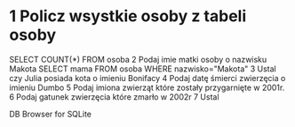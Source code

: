 # 1 Policz wsystkie osoby z tabeli osoby  
  SELECT COUNT(*)  FROM osoba
2 Podaj imie matki osoby o nazwisku Makota SELECT mama FROM osoba WHERE nazwisko="Makota"
3 Ustal czy Julia posiada kota o imieniu Bonifacy
4 Podaj datę śmierci zwierzęcia o imieniu Dumbo
5 Podaj imiona zwierząt które zostały przygarnięte w 2001r.
6 Podaj gatunek zwierzęcia które zmarło w 2002r
7 Ustal 


DB Browser for SQLite
